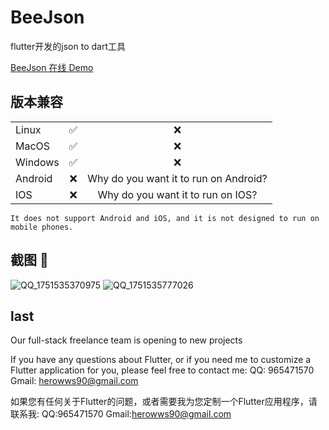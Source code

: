 <!-- Copyright 2019 The FlutterCandies author. All rights reserved.
Use of this source code is governed by an Apache license
that can be found in the LICENSE file. -->

# BeeJson

flutter开发的json to dart工具

[BeeJson 在线 Demo](http://60.204.228.196/beejson/index.html)


## 版本兼容


|        |  |   |  
|--------|:---:|:----:| 
| Linux |  ✅   |  ❌   |   
| MacOS|  ✅   |  ❌   | 
| Windows |  ✅   |  ❌   | 
| Android |  ❌  |  Why do you want it to run on Android?   |   
| IOS |  ❌  |  Why do you want it to run on IOS?     |     

`It does not support Android and iOS, and it is not designed to run on mobile phones.`

## 截图 📸
![QQ_1751535370975](https://github.com/user-attachments/assets/612171d4-bacb-4dc7-b07c-42708f702bc8)
![QQ_1751535777026](https://github.com/user-attachments/assets/3b33abab-3b6e-4a82-8937-ba82a680892b)


## last
Our full-stack freelance team is opening to new projects

If you have any questions about Flutter, or if you need me to customize a Flutter application for you, please feel free to contact me: QQ: 965471570 Gmail: herowws90@gmail.com

如果您有任何关于Flutter的问题，或者需要我为您定制一个Flutter应用程序，请联系我: QQ:965471570 Gmail:herowws90@gmail.com

